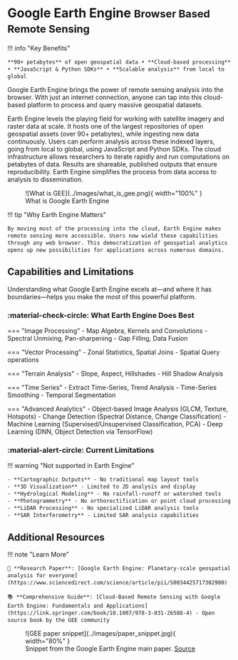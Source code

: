 # Google Earth Engine <small>Browser Based Remote Sensing</small>

!!! info "Key Benefits"

    **90+ petabytes** of open geospatial data • **Cloud-based processing** • **JavaScript & Python SDKs** • **Scalable analysis** from local to global

Google Earth Engine brings the power of remote sensing analysis into the browser. With just an internet connection, anyone can tap into this cloud-based platform to process and query massive geospatial datasets.

Earth Engine levels the playing field for working with satellite imagery and raster data at scale. It hosts one of the largest repositories of open geospatial assets (over 90+ petabytes), while ingesting new data continuously. Users can perform analysis across these indexed layers, going from local to global, using JavaScript and Python SDKs. The cloud infrastructure allows researchers to iterate rapidly and run computations on petabytes of data. Results are shareable, published outputs that ensure reproducibility. Earth Engine simplifies the process from data access to analysis to dissemination.

<figure markdown>
  ![What is GEE](../images/what_is_gee.png){ width="100%" }
  <figcaption>What is Google Earth Engine</figcaption>
</figure>

!!! tip "Why Earth Engine Matters"

    By moving most of the processing into the cloud, Earth Engine makes remote sensing more accessible. Users now wield these capabilities through any web browser. This democratization of geospatial analytics opens up new possibilities for applications across numerous domains.

## Capabilities and Limitations

Understanding what Google Earth Engine excels at—and where it has boundaries—helps you make the most of this powerful platform.

### :material-check-circle: What Earth Engine Does Best

=== "Image Processing"
    - Map Algebra, Kernels and Convolutions
    - Spectral Unmixing, Pan-sharpening
    - Gap Filling, Data Fusion

=== "Vector Processing"
    - Zonal Statistics, Spatial Joins
    - Spatial Query operations

=== "Terrain Analysis"
    - Slope, Aspect, Hillshades
    - Hill Shadow Analysis

=== "Time Series"
    - Extract Time-Series, Trend Analysis
    - Time-Series Smoothing
    - Temporal Segmentation

=== "Advanced Analytics"
    - Object-based Image Analysis (GLCM, Texture, Hotspots)
    - Change Detection (Spectral Distance, Change Classification)
    - Machine Learning (Supervised/Unsupervised Classification, PCA)
    - Deep Learning (DNN, Object Detection via TensorFlow)

### :material-alert-circle: Current Limitations

!!! warning "Not supported in Earth Engine"

    - **Cartographic Outputs** - No traditional map layout tools
    - **3D Visualization** - Limited to 2D analysis and display
    - **Hydrological Modeling** - No rainfall-runoff or watershed tools
    - **Photogrammetry** - No orthorectification or point cloud processing
    - **LiDAR Processing** - No specialized LiDAR analysis tools
    - **SAR Interferometry** - Limited SAR analysis capabilities

## Additional Resources

!!! note "Learn More"

    📄 **Research Paper**: [Google Earth Engine: Planetary-scale geospatial analysis for everyone](https://www.sciencedirect.com/science/article/pii/S0034425717302900)

    📚 **Comprehensive Guide**: [Cloud-Based Remote Sensing with Google Earth Engine: Fundamentals and Applications](https://link.springer.com/book/10.1007/978-3-031-26588-4) - Open source book by the GEE community

<figure markdown>
  ![GEE paper snippet](../images/paper_snippet.jpg){ width="80%" }
  <figcaption>Snippet from the Google Earth Engine main paper. <a href="https://www.sciencedirect.com/science/article/pii/S0034425717302900">Source</a></figcaption>
</figure>
